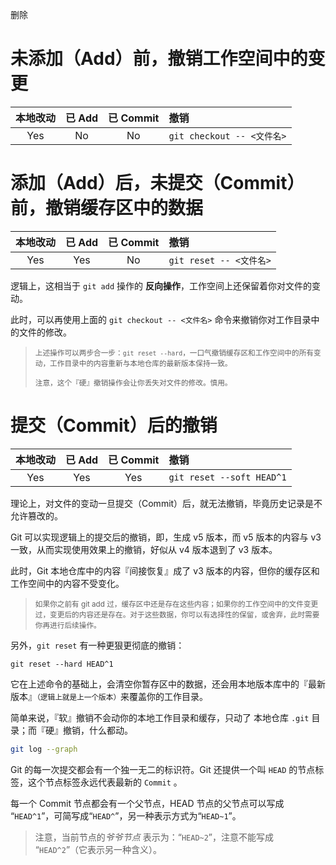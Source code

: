 <span class="title">删除</span>



# 未添加（Add）前，撤销工作空间中的变更

| 本地改动 | 已 Add | 已 Commit | 撤销 |
| :-: | :-: | :-: | :- |
| Yes | No | No | `git checkout -- <文件名>` |


# 添加（Add）后，未提交（Commit）前，撤销缓存区中的数据

| 本地改动 | 已 Add | 已 Commit | 撤销 |
| :-: | :-: | :-: | :- |
| Yes | Yes | No | `git reset -- <文件名>` |

逻辑上，这相当于 `git add` 操作的 **反向操作**，工作空间上还保留着你对文件的变动。

此时，可以再使用上面的 `git checkout -- <文件名>` 命令来撤销你对工作目录中的文件的修改。

> <small>上述操作可以两步合一步：`git reset --hard`，一口气撤销缓存区和工作空间中的所有变动，工作目录中的内容重新与本地仓库的最新版本保持一致。</small>
>
> <small>注意，这个『硬』撤销操作会让你丢失对文件的修改。慎用。</small>


# 提交（Commit）后的撤销

| 本地改动 | 已 Add | 已 Commit | 撤销 |
| :-: | :-: | :-: | :- |
| Yes | Yes | Yes | `git reset --soft HEAD^1` |

理论上，对文件的变动一旦提交（Commit）后，就无法撤销，毕竟历史记录是不允许篡改的。

Git 可以实现逻辑上的提交后的撤销，即，生成 v5 版本，而 v5 版本的内容与 v3 一致，从而实现使用效果上的撤销，好似从 v4 版本退到了 v3 版本。

此时，Git 本地仓库中的内容『间接恢复』成了 v3 版本的内容，但你的缓存区和工作空间中的内容不受变化。

> <small>如果你之前有 git add 过，缓存区中还是存在这些内容；如果你的工作空间中的文件变更过，变更后的内容还是存在。对于这些数据，你可以有选择性的保留，或舍弃，此时需要你再进行后续操作。</small>

另外，`git reset` 有一种更狠更彻底的撤销：

```
git reset --hard HEAD^1
```

它在上述命令的基础上，会清空你暂存区中的数据，还会用本地版本库中的『最新版本』<small>（逻辑上就是上一个版本）</small>来覆盖你的工作目录。

简单来说，『软』撤销不会动你的本地工作目录和缓存，只动了 本地仓库 `.git` 目录；而『硬』撤销，什么都动。

```bash
git log --graph
```

Git 的每一次提交都会有一个独一无二的标识符。Git 还提供一个叫 `HEAD` 的节点标签，这个节点标签永远代表最新的 `Commit` 。

每一个 Commit 节点都会有一个父节点，HEAD 节点的父节点可以写成 “`HEAD^1`”，可简写成“`HEAD^`”，另一种表示方式为“`HEAD~1`”。

> 注意，当前节点的*爷爷节点* 表示为：“`HEAD~2`”，注意不能写成 “`HEAD^2`”（它表示另一种含义）。

